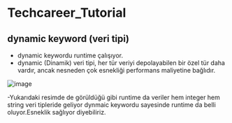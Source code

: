 # Techcareer_Tutorial
## dynamic keyword (veri tipi)
- dynamic keywordu runtime çalışıyor.
- dynamic (Dinamik) veri tipi, her tür veriyi depolayabilen bir özel tür daha vardır, ancak nesneden çok esnekliği performans maliyetine bağlıdır.
  
![image](https://github.com/ramazankucukkoc/Techcareer_Tutorial/assets/79471806/3b4aa64e-71f9-475f-9d4e-c58103508bfb)

-Yukarıdaki resimde de görüldüğü gibi runtime da veriler hem integer hem string veri tipleride geliyor dynmaic keywordu sayesinde runtime da belli oluyor.Esneklik sağlıyor diyebiliriz.
